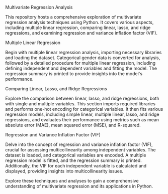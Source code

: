 
Multivariate Regression Analysis

This repository hosts a comprehensive exploration of multivariate regression analysis techniques using Python. It covers various aspects, including multiple linear regression, comparing linear, lasso, and ridge regressions, and examining regression and variance inflation factor (VIF).

Multiple Linear Regression

Begin with multiple linear regression analysis, importing necessary libraries and loading the dataset. Categorical gender data is converted for analysis, followed by a detailed procedure for multiple linear regression, including defining independent and dependent variables and fitting the model. The regression summary is printed to provide insights into the model's performance.

Comparing Linear, Lasso, and Ridge Regressions

Explore the comparison between linear, lasso, and ridge regressions, both with single and multiple variables. This section imports required libraries and performs one-hot encoding for categorical variables. It then fits various regression models, including simple linear, multiple linear, lasso, and ridge regressions, and evaluates their performance using metrics such as mean absolute error (MAE), mean squared error (MSE), and R-squared.

Regression and Variance Inflation Factor (VIF)

Delve into the concept of regression and variance inflation factor (VIF), crucial for assessing multicollinearity among independent variables. The dataset is loaded, and categorical variables are encoded. A multiple regression model is fitted, and the regression summary is printed. Additionally, the VIF for each independent variable is calculated and displayed, providing insights into multicollinearity issues.

Explore these techniques and analyses to gain a comprehensive understanding of multivariate regression and its applications in Python.
